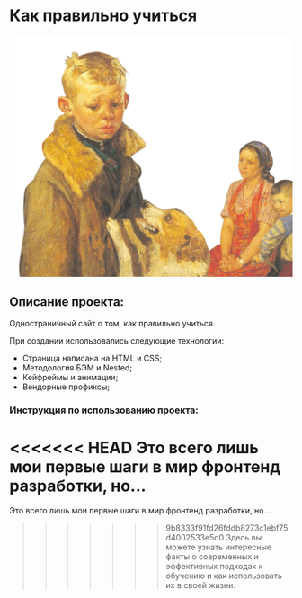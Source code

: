 # Как правильно учиться
![Как учиться](./images/header-image.png)
## Описание проекта:
Одностраничный сайт о том, как правильно учиться.

При создании использовались следующие технологии:
* Страница написана на HTML и CSS;
* Методология БЭМ и  Nested;
* Кейфреймы и анимации;
* Вендорные профиксы;
### Инструкция по использованию проекта:
<<<<<<< HEAD
Это всего лишь мои первые шаги в мир фронтенд разработки, но...
=======
Это всего лишь мои первые шаги в мир фронтенд разработки, но...
>>>>>>> 9b8333f91fd26fddb8273c1ebf75d4002533e5d0
Здесь вы можете узнать интересные факты о современных и эффективных подходах к обучению и как использовать их в своей жизни.
